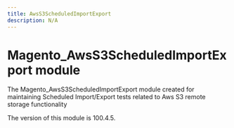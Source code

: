 ```yaml
---
title: AwsS3ScheduledImportExport
description: N/A
---
```


# Magento_AwsS3ScheduledImportExport module

The Magento_AwsS3ScheduledImportExport module created for maintaining Scheduled Import/Export tests related to Aws S3 remote storage functionality

<InlineAlert slots="text" />
The version of this module is 100.4.5.
